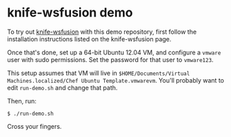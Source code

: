 knife-wsfusion demo
===================

To try out [knife-wsfusion](https://github.com/chipx86/knife-wsfusion) with
this demo repository, first follow the installation instructions listed on
the knife-wsfusion page.

Once that's done, set up a 64-bit Ubuntu 12.04 VM, and configure a
```vmware``` user with sudo permissions. Set the password for that user to
```vmware123```.

This setup assumes that VM will live in
```$HOME/Documents/Virtual Machines.localized/Chef Ubuntu Template.vmwarevm```.
You'll probably want to edit ```run-demo.sh``` and change that path.

Then, run:

    $ ./run-demo.sh

Cross your fingers.
